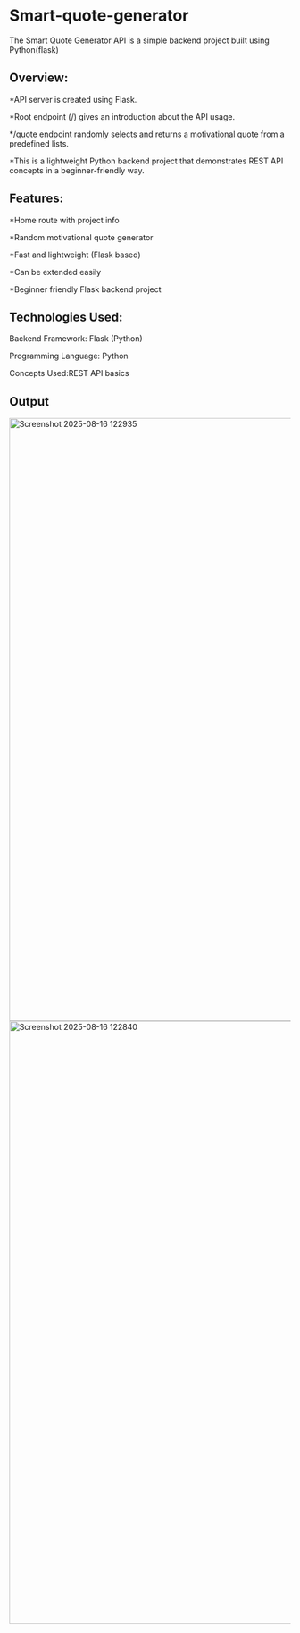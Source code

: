 # Smart-quote-generator
The Smart Quote Generator API is a simple backend project built using Python(flask)
## Overview:
*API server is created using Flask.

*Root endpoint (/) gives an introduction about the API usage.

*/quote endpoint randomly selects and returns a motivational quote from a predefined lists.

*This is a lightweight Python backend project that demonstrates REST API concepts in a beginner-friendly way.

## Features:
*Home route with project info

*Random motivational quote generator

*Fast and lightweight (Flask based)

*Can be extended easily

*Beginner friendly Flask backend project

## Technologies Used:
Backend Framework: Flask (Python)

Programming Language: Python

Concepts Used:REST API basics

## Output
<img width="1920" height="1080" alt="Screenshot 2025-08-16 122935" src="https://github.com/user-attachments/assets/99379fb4-f897-4698-82b5-c96095712d84" />
<img width="1920" height="1080" alt="Screenshot 2025-08-16 122840" src="https://github.com/user-attachments/assets/87222ba6-b508-4761-a438-412c11435920" />



